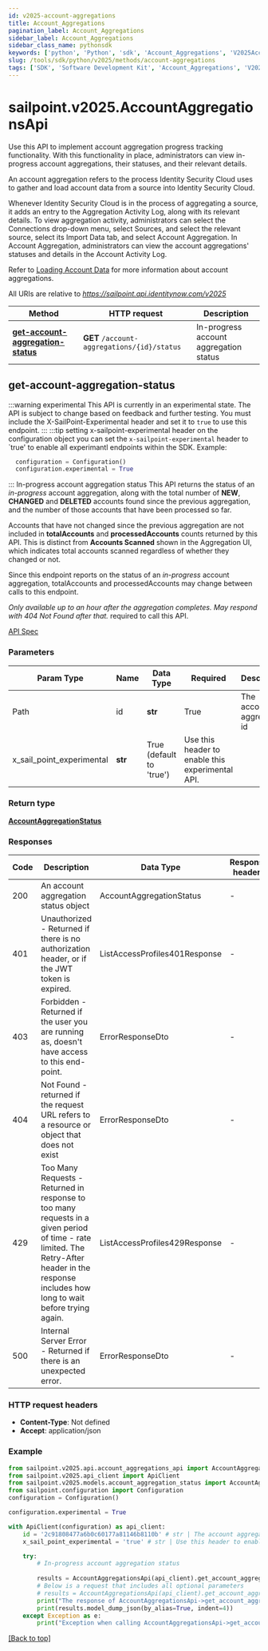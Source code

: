```yaml
---
id: v2025-account-aggregations
title: Account_Aggregations
pagination_label: Account_Aggregations
sidebar_label: Account_Aggregations
sidebar_class_name: pythonsdk
keywords: ['python', 'Python', 'sdk', 'Account_Aggregations', 'V2025Account_Aggregations'] 
slug: /tools/sdk/python/v2025/methods/account-aggregations
tags: ['SDK', 'Software Development Kit', 'Account_Aggregations', 'V2025Account_Aggregations']
---
```


# sailpoint.v2025.AccountAggregationsApi
  Use this API to implement account aggregation progress tracking functionality.
With this functionality in place, administrators can view in-progress account aggregations, their statuses, and their relevant details.

An account aggregation refers to the process Identity Security Cloud uses to gather and load account data from a source into Identity Security Cloud.

Whenever Identity Security Cloud is in the process of aggregating a source, it adds an entry to the Aggregation Activity Log, along with its relevant details.
To view aggregation activity, administrators can select the Connections drop-down menu, select Sources, and select the relevant source, select its Import Data tab, and select Account Aggregation.
In Account Aggregation, administrators can view the account aggregations&#39; statuses and details in the Account Activity Log.

Refer to [Loading Account Data](https://documentation.sailpoint.com/saas/help/accounts/loading_data.html) for more information about account aggregations.
 
All URIs are relative to *https://sailpoint.api.identitynow.com/v2025*

Method | HTTP request | Description
------------- | ------------- | -------------
[**get-account-aggregation-status**](#get-account-aggregation-status) | **GET** `/account-aggregations/{id}/status` | In-progress account aggregation status


## get-account-aggregation-status
:::warning experimental 
This API is currently in an experimental state. The API is subject to change based on feedback and further testing. You must include the X-SailPoint-Experimental header and set it to `true` to use this endpoint.
:::
:::tip setting x-sailpoint-experimental header
 on the configuration object you can set the `x-sailpoint-experimental` header to `true' to enable all experimantl endpoints within the SDK.
 Example:
 ```python
   configuration = Configuration()
   configuration.experimental = True
 ```
:::
In-progress account aggregation status
This API returns the status of an *in-progress* account aggregation, along with the total number of **NEW**, **CHANGED** and **DELETED** accounts found since the previous aggregation, and the number of those accounts that have been processed so far.

Accounts that have not changed since the previous aggregation are not included in **totalAccounts** and **processedAccounts** counts returned by this API. This is distinct from **Accounts Scanned** shown in the Aggregation UI, which indicates total accounts scanned regardless of whether they changed or not.

Since this endpoint reports on the status of an *in-progress* account aggregation, totalAccounts and processedAccounts may change between calls to this endpoint.

*Only available up to an hour after the aggregation completes. May respond with *404 Not Found* after that.*
required to call this API.

[API Spec](https://developer.sailpoint.com/docs/api/v2025/get-account-aggregation-status)

### Parameters 

Param Type | Name | Data Type | Required  | Description
------------- | ------------- | ------------- | ------------- | ------------- 
Path   | id | **str** | True  | The account aggregation id
   | x_sail_point_experimental | **str** | True  (default to 'true') | Use this header to enable this experimental API.

### Return type
[**AccountAggregationStatus**](../models/account-aggregation-status)

### Responses
Code | Description  | Data Type | Response headers |
------------- | ------------- | ------------- |------------------|
200 | An account aggregation status object | AccountAggregationStatus |  -  |
401 | Unauthorized - Returned if there is no authorization header, or if the JWT token is expired. | ListAccessProfiles401Response |  -  |
403 | Forbidden - Returned if the user you are running as, doesn&#39;t have access to this end-point. | ErrorResponseDto |  -  |
404 | Not Found - returned if the request URL refers to a resource or object that does not exist | ErrorResponseDto |  -  |
429 | Too Many Requests - Returned in response to too many requests in a given period of time - rate limited. The Retry-After header in the response includes how long to wait before trying again. | ListAccessProfiles429Response |  -  |
500 | Internal Server Error - Returned if there is an unexpected error. | ErrorResponseDto |  -  |

### HTTP request headers
 - **Content-Type**: Not defined
 - **Accept**: application/json

### Example

```python
from sailpoint.v2025.api.account_aggregations_api import AccountAggregationsApi
from sailpoint.v2025.api_client import ApiClient
from sailpoint.v2025.models.account_aggregation_status import AccountAggregationStatus
from sailpoint.configuration import Configuration
configuration = Configuration()

configuration.experimental = True

with ApiClient(configuration) as api_client:
    id = '2c91808477a6b0c60177a81146b8110b' # str | The account aggregation id # str | The account aggregation id
    x_sail_point_experimental = 'true' # str | Use this header to enable this experimental API. (default to 'true') # str | Use this header to enable this experimental API. (default to 'true')

    try:
        # In-progress account aggregation status
        
        results = AccountAggregationsApi(api_client).get_account_aggregation_status(id=id, x_sail_point_experimental=x_sail_point_experimental)
        # Below is a request that includes all optional parameters
        # results = AccountAggregationsApi(api_client).get_account_aggregation_status(id, x_sail_point_experimental)
        print("The response of AccountAggregationsApi->get_account_aggregation_status:\n")
        print(results.model_dump_json(by_alias=True, indent=4))
    except Exception as e:
        print("Exception when calling AccountAggregationsApi->get_account_aggregation_status: %s\n" % e)
```



[[Back to top]](#) 



